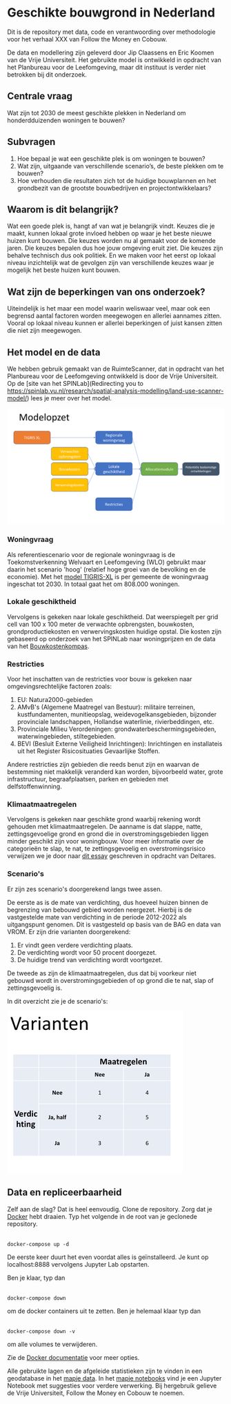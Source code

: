# Geschikte bouwgrond in Nederland

Dit is de repository met data, code en verantwoording over methodologie voor het verhaal XXX van Follow the Money en Cobouw. 

De data en modellering zijn geleverd door Jip Claassens en Eric Koomen van de Vrije Universiteit. Het gebruikte model is ontwikkeld in opdracht van het Planbureau voor de Leefomgeving, maar dit instituut is verder niet betrokken bij dit onderzoek.

## Centrale vraag

Wat zijn tot 2030 de meest geschikte plekken in Nederland om honderdduizenden woningen te bouwen?

## Subvragen

1. Hoe bepaal je wat een geschikte plek is om woningen te bouwen? 
2. Wat zijn, uitgaande van verschillende scenario’s, de beste plekken om te bouwen?
3. Hoe verhouden die resultaten zich tot de huidige bouwplannen en het grondbezit van de grootste bouwbedrijven en projectontwikkelaars?

## Waarom is dit belangrijk?

Wat een goede plek is, hangt af van wat je belangrijk vindt. Keuzes die je maakt, kunnen lokaal grote invloed hebben op waar je het beste nieuwe huizen kunt bouwen. Die keuzes worden nu al gemaakt voor de komende jaren. Die keuzes bepalen dus hoe jouw omgeving eruit ziet. Die keuzes zijn behalve technisch dus ook politiek. En we maken voor het eerst op lokaal niveau inzichtelijk wat de gevolgen zijn van verschillende keuzes waar je mogelijk het beste huizen kunt bouwen.

## Wat zijn de beperkingen van ons onderzoek?

Uiteindelijk is het maar een model waarin weliswaar veel, maar ook een begrensd aantal factoren worden meegewogen en allerlei aannames zitten. Vooral op lokaal niveau kunnen er allerlei beperkingen of juist kansen zitten die niet zijn meegewogen.

## Het model en de data

We hebben gebruik gemaakt van de RuimteScanner, dat in opdracht van het Planbureau voor de Leefomgeving ontwikkeld is door de Vrije Universiteit. Op de [site van het SPINLab](Redirecting you to https://spinlab.vu.nl/research/spatial-analysis-modelling/land-use-scanner-model/) lees je meer over het model. 

![modelopzet](img/modelopzet.png)

### Woningvraag

Als referentiescenario voor de regionale woningvraag is de Toekomstverkenning Welvaart en Leefomgeving (WLO) gebruikt maar daarin het scenario 'hoog' (relatief hoge groei van de bevolking en de economie). Met het [model TIGRIS-XL](https://www.pbl.nl/publicaties/naar-een-nieuw-tigris-xl) is per gemeente de woningvraag ingeschat tot 2030. In totaal gaat het om 808.000 woningen.

### Lokale geschiktheid

Vervolgens is gekeken naar lokale geschiktheid. Dat weerspiegelt per grid cell van 100 x 100 meter de verwachte opbrengsten, bouwkosten, grondproductiekosten en verwervingskosten huidige opstal. Die kosten zijn gebaseerd op onderzoek van het SPINLab naar woningprijzen en de data van het [Bouwkostenkompas](https://www.bouwkostenkompas.nl/nl). 

### Restricties

Voor het inschatten van de restricties voor bouw is gekeken naar omgevingsrechtelijke factoren zoals:
1. EU: Natura2000-gebieden
2. AMvB's (Algemene Maatregel van Bestuur): militaire terreinen, kustfundamenten, munitieopslag, weidevogelkansgebieden, bijzonder provinciale landschappen, Hollandse waterlinie, rivierbeddingen, etc.
3. Provinciale Milieu Verordeningen: grondwaterbeschermingsgebieden, waterwingebieden, stiltegebieden.
4. BEVI (Besluit Externe Veiligheid Inrichtingen): Inrichtingen en installateis uit het Register Risicosituaties Gevaarlijke Stoffen. 

Andere restricties zijn gebieden die reeds benut zijn en waarvan de bestemming niet makkelijk veranderd kan worden, bijvoorbeeld water, grote infrastructuur, begraafplaatsen, parken en gebieden met delfstoffenwinning. 

### Klimaatmaatregelen

Vervolgens is gekeken naar geschikte grond waarbij rekening wordt gehouden met klimaatmaatregelen. De aanname is dat slappe, natte, zettingsgevoelige grond en grond die in overstromingsgebieden liggen minder geschikt zijn voor woningbouw. Voor meer informatie over de categorieën te slap, te nat, te zettingsgevoelig en overstromingsrisico verwijzen we je door naar [dit essay](https://klimaatadaptatienederland.nl/@249379/essay-op-waterbasis/) geschreven in opdracht van Deltares.

### Scenario's

Er zijn zes scenario's doorgerekend langs twee assen. 

De eerste as is de mate van verdichting, dus hoeveel huizen binnen de begrenzing van bebouwd gebied worden neergezet. Hierbij is de vastgestelde mate van verdichting in de periode 2012-2022 als uitgangspunt genomen. Dit is vastgesteld op basis van de BAG en data van VROM. Er zijn drie varianten doorgerekend:
1. Er vindt geen verdere verdichting plaats.
2. De verdichting wordt voor 50 procent doorgezet.
3. De huidige trend van verdichting wordt voortgezet.

De tweede as zijn de klimaatmaatregelen, dus dat bij voorkeur niet gebouwd wordt in overstromingsgebieden of op grond die te nat, slap of zettingsgevoelig is. 

In dit overzicht zie je de scenario's:

![scenario's](img/scenarios.png)

## Data en repliceerbaarheid

Zelf aan de slag? Dat is heel eenvoudig. Clone de repository. Zorg dat je [Docker](https://docs.docker.com/) hebt draaien. Typ het volgende in de root van je geclonede repository.

```

docker-compose up -d

```

De eerste keer duurt het even voordat alles is geïnstalleerd. Je kunt op localhost:8888 vervolgens Jupyter Lab opstarten. 

Ben je klaar, typ dan 

```

docker-compose down

```

om de docker containers uit te zetten. Ben je helemaal klaar typ dan

```

docker-compose down -v

```

om alle volumes te verwijderen.

Zie de [Docker documentatie](https://docs.docker.com/) voor meer opties.

Alle gebruikte lagen en de afgeleide statistieken zijn te vinden in een geodatabase in het [mapje data](arcgis/data/). In het [mapje notebooks](/notebooks/) vind je een Jupyter Notebook met suggesties voor verdere verwerking. Bij hergebruik gelieve de Vrije Universiteit, Follow the Money en Cobouw te noemen. 







